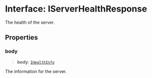 # Interface: IServerHealthResponse

The health of the server.

## Properties

### body

> **body**: [`IHealthInfo`](IHealthInfo.md)

The information for the server.
